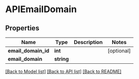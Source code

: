 # APIEmailDomain

## Properties
Name | Type | Description | Notes
------------ | ------------- | ------------- | -------------
**email_domain_id** | **int** |  | [optional] 
**email_domain** | **string** |  | 

[[Back to Model list]](../README.md#documentation-for-models) [[Back to API list]](../README.md#documentation-for-api-endpoints) [[Back to README]](../README.md)


